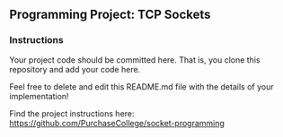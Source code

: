 ## Programming Project: TCP Sockets

### Instructions

Your project code should be committed here. That is, you clone this repository and add your code here.

Feel free to delete and edit this README.md file with the details of your implementation!

Find the project instructions here: https://github.com/PurchaseCollege/socket-programming
